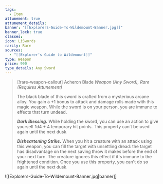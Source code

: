 ```yaml
---
tags:
  - Item
attunement: true
attunement_details: 
banner: "[[Explorers-Guide-To-Wildemount-Banner.jpg]]"
banner_lock: true
classes: 
icon: LiSwords
rarity: Rare
sources:
  - "[[Explorer's Guide to Wildemount]]"
type: Weapon
price: 900
type_details: Any Sword
---
```

>[!rare-weapon-callout] Acheron Blade
>*Weapon (Any Sword), Rare (Requires Attunement)*
>
>The black blade of this sword is crafted from a mysterious arcane alloy. You gain a +1 bonus to attack and damage rolls made with this magic weapon. While the sword is on your person, you are immune to effects that turn undead.
>
>***Dark Blessing.*** While holding the sword, you can use an action to give yourself 1d4 + 4 temporary hit points. This property can't be used again until the next dusk.
>
>***Disheartening Strike.*** When you hit a creature with an attack using this weapon, you can fill the target with unsettling dread: the target has disadvantage on the next saving throw it makes before the end of your next turn. The creature ignores this effect if it's immune to the frightened condition. Once you use this property, you can't do so again until the next dusk.

![[Explorers-Guide-To-Wildemount-Banner.jpg|banner]]
